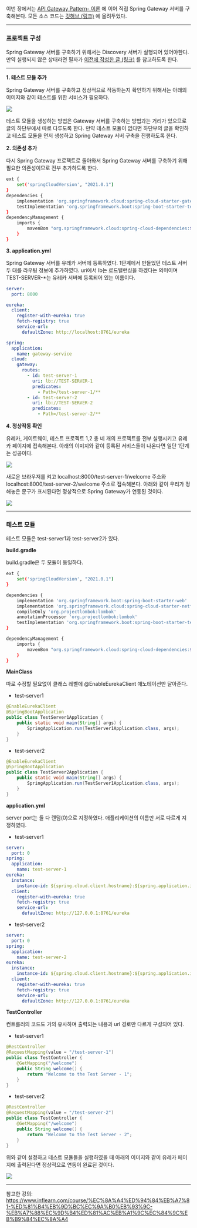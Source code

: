 이번 장에서는 [API Gateway Pattern- 이론](https://imprint.tistory.com/214) 에 이어 직접 Spring Gateway 서버를 구축해본다.
모든 소스 코드는 [깃허브 (링크)](https://github.com/roy-zz/spring-cloud) 에 올려두었다.

---

### 프로젝트 구성

Spring Gateway 서버를 구축하기 위해서는 Discovery 서버가 실행되어 있어야한다.
만약 실행되지 않은 상태라면 필자가 [이전에 작성한 글 (링크)](https://imprint.tistory.com/213) 를 참고하도록 한다.

---

**1. 테스트 모듈 추가**

Spring Gateway 서버를 구축하고 정상적으로 작동하는지 확인하기 위해서는 아래의 이미지와 같이 테스트를 위한 서비스가 필요하다.

![](image/test-module.png)

테스트 모듈을 생성하는 방법은 Gateway 서버를 구축하는 방법과는 거리가 있으므로 글의 하단부에서 따로 다루도록 한다.
만약 테스트 모듈이 없다면 하단부의 글을 확인하고 테스트 모듈을 먼저 생성하고 Spring Gateway 서버 구축을 진행하도록 한다.

**2. 의존성 추가**

다시 Spring Gateway 프로젝트로 돌아와서 Spring Gateway 서버를 구축하기 위해 필요한 의존성이므로 전부 추가하도록 한다.

```bash
ext {
    set('springCloudVersion', "2021.0.1")
}
dependencies {
    implementation 'org.springframework.cloud:spring-cloud-starter-gateway'
    testImplementation 'org.springframework.boot:spring-boot-starter-test'
}
dependencyManagement {
    imports {
        mavenBom "org.springframework.cloud:spring-cloud-dependencies:${springCloudVersion}"
    }
}
```

**3. application.yml**

Spring Gateway 서버를 유레카 서버에 등록하였다.
1단계에서 만들었던 테스트 서버 두 대를 라우팅 정보에 추가하였다.
uri에서 lb는 로드밸런싱을 하겠다는 의미이며 TEST-SERVER-*는 유레카 서버에 등록되어 있는 이름이다.

```yaml
server:
  port: 8000

eureka:
  client:
    register-with-eureka: true
    fetch-registry: true
    service-url:
      defaultZone: http://localhost:8761/eureka

spring:
  application:
    name: gateway-service
  cloud:
    gateway:
      routes:
        - id: test-server-1
          uri: lb://TEST-SERVER-1
          predicates:
            - Path=/test-server-1/**
        - id: test-server-2
          uri: lb://TEST-SERVER-2
          predicates:
            - Path=/test-server-2/**
```

**4. 정상작동 확인**

유레카, 게이트웨이, 테스트 프로젝트 1,2 총 네 개의 프로젝트를 전부 실행시키고 유레카 페이지에 접속해본다.
아래의 이미지와 같이 등록된 서비스들이 나온다면 일단 1단계는 성공이다.

![](image/regsiter-gateway.png)

새로운 브라우저를 켜고 localhost:8000/test-server-1/welcome 주소와 localhost:8000/test-server-2/welcome 주소로 접속해본다.
아래와 같이 우리가 정해놓은 문구가 표시된다면 정상적으로 Spring Gateway가 연동된 것이다.

![](image/success-gateway.png)

---

### 테스트 모듈

테스트 모듈은 test-server1과 test-server2가 있다.

**build.gradle**

build.gradle은 두 모듈이 동일하다.

```bash
ext {
    set('springCloudVersion', "2021.0.1")
}

dependencies {
    implementation 'org.springframework.boot:spring-boot-starter-web'
    implementation 'org.springframework.cloud:spring-cloud-starter-netflix-eureka-client'
    compileOnly 'org.projectlombok:lombok'
    annotationProcessor 'org.projectlombok:lombok'
    testImplementation 'org.springframework.boot:spring-boot-starter-test'
}

dependencyManagement {
    imports {
        mavenBom "org.springframework.cloud:spring-cloud-dependencies:${springCloudVersion}"
    }
}
```

**MainClass**

따로 수정할 필요없이 클래스 레벨에 @EnableEurekaClient 애노테이션만 달아준다.

* test-server1
```java
@EnableEurekaClient
@SpringBootApplication
public class TestServer1Application {
    public static void main(String[] args) {
        SpringApplication.run(TestServer1Application.class, args);
    }
}
```

* test-server2
```java
@EnableEurekaClient
@SpringBootApplication
public class TestServer2Application {
    public static void main(String[] args) {
        SpringApplication.run(TestServer1Application.class, args);
    }
}
```

**application.yml**

server port는 둘 다 랜덤(0)으로 지정하였다.
애플리케이션의 이름만 서로 다르게 지정하였다.

* test-server1
```yaml
server:
  port: 0
spring:
  application:
    name: test-server-1
eureka:
  instance:
    instance-id: ${spring.cloud.client.hostname}:${spring.application.instance_id:${random.value}}
  client:
    register-with-eureka: true
    fetch-registry: true
    service-url:
      defaultZone: http://127.0.0.1:8761/eureka
```

* test-server2

```yaml
server:
  port: 0
spring:
  application:
    name: test-server-2
eureka:
  instance:
    instance-id: ${spring.cloud.client.hostname}:${spring.application.instance_id:${random.value}}
  client:
    register-with-eureka: true
    fetch-registry: true
    service-url:
      defaultZone: http://127.0.0.1:8761/eureka
```

**TestController**

컨트롤러의 코드도 거의 유사하며 출력되는 내용과 url 경로만 다르게 구성되어 있다.

* test-server1
```java
@RestController
@RequestMapping(value = "/test-server-1")
public class TestController {
    @GetMapping("/welcome")
    public String welcome() {
        return "Welcome to the Test Server - 1";
    }
}
```

* test-server2
```java
@RestController
@RequestMapping(value = "/test-server-2")
public class TestController {
    @GetMapping("/welcome")
    public String welcome() {
        return "Welcome to the Test Server - 2";
    }
}
```

위와 같이 설정하고 테스트 모듈들을 실행하였을 때 아래의 이미지와 같이 유레카 페이지에 출력된다면 정상적으로 연동이 완료된 것이다.

![](image/success-eureka.png)

---

참고한 강의: https://www.inflearn.com/course/%EC%8A%A4%ED%94%84%EB%A7%81-%ED%81%B4%EB%9D%BC%EC%9A%B0%EB%93%9C-%EB%A7%88%EC%9D%B4%ED%81%AC%EB%A1%9C%EC%84%9C%EB%B9%84%EC%8A%A4
